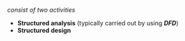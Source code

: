 *consist of two activities*
- **Structured analysis** (typically carried out by using ***DFD***)
- **Structured design**